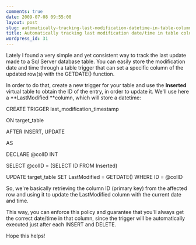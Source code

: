 ```yaml
---
comments: true
date: 2009-07-08 09:55:00
layout: post
slug: automatically-tracking-last-modification-datetime-in-table-column
title: Automatically tracking last modification date/time in table column
wordpress_id: 31
---
```



Lately I found a very simple and yet consistent way to track the last update made to a Sql Server database table. You can easily store the modification date and time through a table trigger that can set a specific column of the updated row(s) with the GETDATE() function.






In order to do that, create a new trigger for your table and use the **Inserted** virtual table to obtain the ID of the entry, in order to update it. We'll use here a **LastModified **column, which will store a datetime:






CREATE TRIGGER last_modification_timestamp  

ON target_table  

AFTER INSERT, UPDATE  

AS   

DECLARE @colID INT  

SELECT @colID = (SELECT ID FROM Inserted)  

UPDATE target_table SET LastModified = GETDATE() WHERE ID = @colID






So, we're basically retrieving the column ID (primary key) from the affected row and using it to update the LastModified column with the current date and time.






This way, you can enforce this policy and guarantee that you'll always get the correct date/time in that column, since the trigger will be automatically executed just after each INSERT and DELETE.






Hope this helps!




